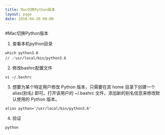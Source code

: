```yaml
---
title: Mac切换Python版本
layout: page
date: 2018-04-26 00:00
---
```


#Mac切换Python版本

1. 查看本机python目录

```
which python3.6
// ／usr/local/bin/python3.6
```

2. 修改bashrc配置文件
    
```
vi ~/.bashrc
```

3. 想要为某个特定用户修改 Python 版本，只需要在其 home 目录下创建一个 alias(别名) 即可。打开该用户的 ~/.bashrc 文件，添加新的别名信息来修改默认使用的 Python 版本。
    
```
alias python='/usr/local/bin/python3.6'
```
    
4. 验证
    
```
python
```

